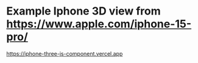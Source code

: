# Example Iphone 3D view from https://www.apple.com/iphone-15-pro/

https://iphone-three-js-component.vercel.app
